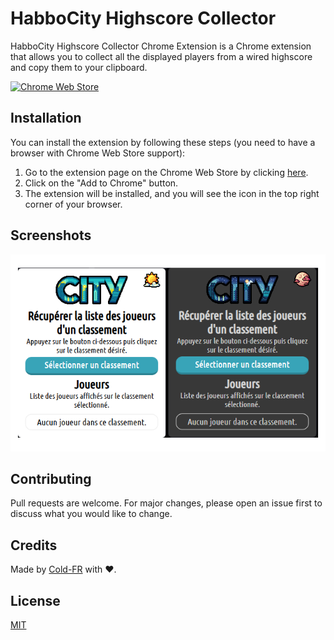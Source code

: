 # HabboCity Highscore Collector
HabboCity Highscore Collector Chrome Extension is a Chrome extension that allows you to collect all the displayed players from 
a wired highscore and copy them to your clipboard.

[![Chrome Web Store](https://developer.chrome.com/static/docs/webstore/branding/image/206x58-chrome-web-bcb82d15b2486.png)](https://chromewebstore.google.com/detail/habbocity-highscore-colle/eidjkdngfjkhmmehgalocigblghcepbl)

## Installation
You can install the extension by following these steps (you need to have a browser with Chrome Web Store support):

1. Go to the extension page on the Chrome Web Store by clicking [here](https://chromewebstore.google.com/detail/habbocity-highscore-colle/eidjkdngfjkhmmehgalocigblghcepbl).
2. Click on the "Add to Chrome" button.
3. The extension will be installed, and you will see the icon in the top right corner of your browser.

## Screenshots
![Popup](/screenshots_store.png)

## Contributing
Pull requests are welcome. For major changes, please open an issue first
to discuss what you would like to change.

## Credits
Made by [Cold-FR](https://github.com/Cold-FR) with ❤️.

## License
[MIT](/LICENSE)
